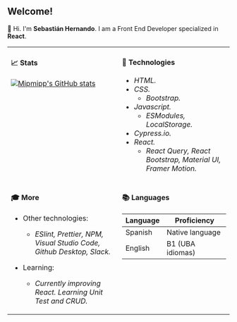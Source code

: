 ## Welcome!

:wave: Hi. I'm <span>**Sebastián Hernando**</span>. I am a Front End Developer specialized in <span>**React**</span>.

<table width="960px">
<tr>
<td valign="top" width="50%">

#### :chart_with_upwards_trend: Stats


[![Mipmipp's GitHub stats](https://github-readme-stats.vercel.app/api?username=Mipmipp&theme=omni&show_icons=true)](https://github.com/Mipmipp/github-readme-stats)

</td>
<td valign="top" width="50%">

#### :rocket: Technologies

* *HTML.*
* *CSS.*
  * *Bootstrap.*
* *Javascript.*
  * *ESModules, LocalStorage.*
* *Cypress.io.*
* *React.*
  * *React Query, React Bootstrap, Material UI, Framer Motion.*

</td>
</tr>
<tr>
<td valign="top" width="50%">

#### :mortar_board: More

* Other technologies:
  * *ESlint, Prettier, NPM, Visual Studio Code, Github Desktop, Slack.*

* Learning: 
  * *Currently improving React. Learning Unit Test and CRUD.*

</td>
<td valign="top" width="50%">

#### :books: Languages

| Language      | Proficiency                                                               |
| ------------- | ------------------------------------------------------------------------- |
| Spanish       | Native language                                                           |
| English       | B1 (UBA idiomas)                                                          |

</td>
</tr>

</table>
